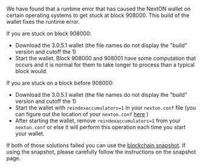 We have found that a runtime error that has caused the NextON wallet on certain operating systems to get stuck at block 908000. This build of the wallet fixes the runtime error.

If you are stuck on block 908000:
- Download the 3.0.5.1 wallet (the file names do not display the "build" version and cutoff the 1)
- Start the wallet. Block 908000 and 908001 have some computation that occurs and it is normal for them to take longer to process than a typical block would.

If you are stuck on a block before 908000:
- Download the 3.0.5.1 wallet (the file names do not display the "build" version and cutoff the 1)
- Start the wallet with `reindexaccumulators=1` in your `nexton.conf` file (you can figure out the location of your `nexton.conf` [here](https://nexton.freshdesk.com/support/solutions/articles/30000004664-where-are-my-wallet-dat-blockchain-and-configuration-conf-files-located-) )
- After starting the wallet, remove `reindexaccumulators=1` from your `nexton.conf` or else it will perform this operation each time you start your wallet.

If both of those solutions failed you can use the [blockchain snapshot](http://178.254.23.111/~pub/NextON/Daily-Snapshots-Html/NextON-Daily-Snapshots.html). If using the snapshot, please carefully follow the instructions on the snapshot page.
